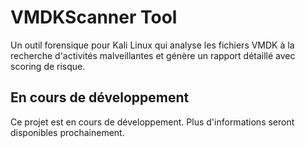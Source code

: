 # VMDKScanner Tool

Un outil forensique pour Kali Linux qui analyse les fichiers VMDK à la recherche d'activités malveillantes et génère un rapport détaillé avec scoring de risque.

## En cours de développement

Ce projet est en cours de développement. Plus d'informations seront disponibles prochainement.